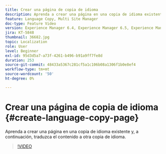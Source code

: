 ```yaml
---
title: Crear una página de copia de idioma
description: Aprenda a crear una página en una copia de idioma existente y, a continuación, traduzca el contenido a otra copia de idioma.
feature: Language Copy, Multi Site Manager
doc-type: Feature Video
version: Experience Manager 6.4, Experience Manager 6.5, Experience Manager as a Cloud Service
jira: KT-5848
thumbnail: 36682.jpg
topic: Localization
role: User
level: Beginner
exl-id: 95d3d5a7-a73f-4261-b496-b91a9ff7fe8d
duration: 253
source-git-commit: 48433a5367c281cf5a1c106b08a1306f1b0e8ef4
workflow-type: tm+mt
source-wordcount: '50'
ht-degree: 0%

---
```


# Crear una página de copia de idioma {#create-language-copy-page}

Aprenda a crear una página en una copia de idioma existente y, a continuación, traduzca el contenido a otra copia de idioma.

>[!VIDEO](https://video.tv.adobe.com/v/41549?quality=12&learn=on&captions=spa)
